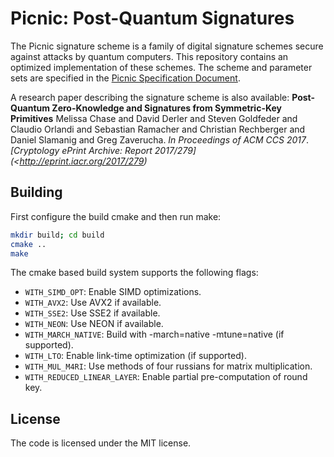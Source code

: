 Picnic: Post-Quantum Signatures
===============================

The Picnic signature scheme is a family of digital signature schemes secure
against attacks by quantum computers. This repository contains an optimized
implementation of these schemes. The scheme and parameter sets are specified in
the [Picnic Specification Document](https://github.com/Microsoft/Picnic/blob/master/spec.pdf).

A research paper describing the signature scheme is also available:
**Post-Quantum Zero-Knowledge and Signatures from Symmetric-Key Primitives**
Melissa Chase and David Derler and Steven Goldfeder and Claudio Orlandi and
Sebastian Ramacher and Christian Rechberger and Daniel Slamanig and Greg
Zaverucha.
*In Proceedings of ACM CCS 2017*.
*[Cryptology ePrint Archive: Report 2017/279](<http://eprint.iacr.org/2017/279)*

Building
--------

First configure the build cmake and then run make:
```sh
mkdir build; cd build
cmake ..
make
```

The cmake based build system supports the following flags:
 * ``WITH_SIMD_OPT``:  Enable SIMD optimizations.
 * ``WITH_AVX2``: Use AVX2 if available.
 * ``WITH_SSE2``: Use SSE2 if available.
 * ``WITH_NEON``: Use NEON if available.
 * ``WITH_MARCH_NATIVE``: Build with -march=native -mtune=native (if supported).
 * ``WITH_LTO``: Enable link-time optimization (if supported).
 * ``WITH_MUL_M4RI``: Use methods of four russians for matrix multiplication.
 * ``WITH_REDUCED_LINEAR_LAYER``: Enable partial pre-computation of round key.

License
-------

The code is licensed under the MIT license.
